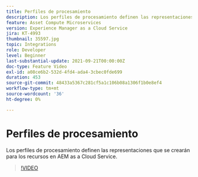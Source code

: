 ```yaml
---
title: Perfiles de procesamiento
description: Los perfiles de procesamiento definen las representaciones que se crearán para los recursos en AEM as a Cloud Service.
feature: Asset Compute Microservices
version: Experience Manager as a Cloud Service
jira: KT-4993
thumbnail: 35597.jpg
topic: Integrations
role: Developer
level: Beginner
last-substantial-update: 2021-09-21T00:00:00Z
doc-type: Feature Video
exl-id: a08ce6b2-532d-4fd4-ada4-3cbec0fde699
duration: 453
source-git-commit: 48433a5367c281cf5a1c106b08a1306f1b0e8ef4
workflow-type: tm+mt
source-wordcount: '36'
ht-degree: 0%

---
```


# Perfiles de procesamiento

Los perfiles de procesamiento definen las representaciones que se crearán para los recursos en AEM as a Cloud Service.

>[!VIDEO](https://video.tv.adobe.com/v/40081?quality=12&learn=on&captions=spa)
